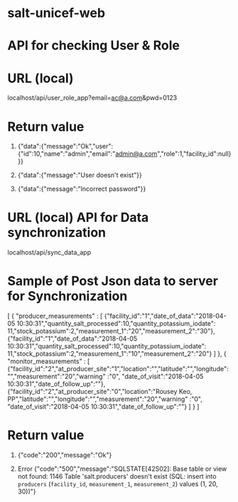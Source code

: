 # salt-unicef-web

# API for checking User & Role
# URL (local)
localhost/api/user_role_app?email=ac@a.com&pwd=0123

# Return value 
1. {"data":{"message":"Ok","user":{"id":10,"name":"admin","email":"admin@a.com","role":1,"facility_id":null}}}

2. {"data":{"message":"User doesn't exist"}}

3. {"data":{"message":"Incorrect password"}}


# URL (local) API for Data synchronization
localhost/api/sync_data_app

# Sample of Post Json data to server for Synchronization
[
	{
		"producer_measurements" : [
					{"facility_id":"1","date_of_data":"2018-04-05 10:30:31","quantity_salt_processed":10,"quantity_potassium_iodate": 11,"stock_potassium":2,"measurement_1":"20","measurement_2":"30"},
					{"facility_id":"1","date_of_data":"2018-04-05 10:30:31","quantity_salt_processed":10,"quantity_potassium_iodate": 11,"stock_potassium":2,"measurement_1":"10","measurement_2":"20"}
			]
	},
	{
		"monitor_measurements" : [
					{"facility_id":"2","at_producer_site":"1","location":"","latitude":"","longitude":"","measurement":"20","warning" :"0", "date_of_visit":"2018-04-05 10:30:31","date_of_follow_up":""},
					{"facility_id":"2","at_producer_site":"0","location":"Rousey Keo, PP","latitude":"","longitude":"","measurement":"20","warning" :"0", "date_of_visit":"2018-04-05 10:30:31","date_of_follow_up":""}
			]
	}
]


# Return value
1. {"code":"200","message":"Ok"}

2. Error 
{"code":"500","message":"SQLSTATE[42S02]: Base table or view not found: 1146 Table 'salt.producers' doesn't exist (SQL: insert into `producers` (`facility_id`, `measurement_1`, `measurement_2`) values (1, 20, 30))"}